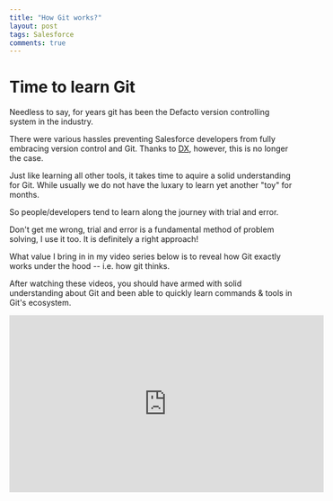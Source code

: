 ```yaml
---
title: "How Git works?"
layout: post
tags: Salesforce
comments: true
---
```


# Time to learn Git

Needless to say, for years git has been the Defacto version controlling system in the industry.

There were various hassles preventing Salesforce developers from fully embracing version control and Git. Thanks to [DX](), however, this is no longer the case.

Just like learning all other tools, it takes time to aquire a solid understanding for Git. While usually we do not have the luxary to learn yet another "toy" for months.

So people/developers tend to learn along the journey with trial and error. 

Don't get me wrong, trial and error is a fundamental method of problem solving, I use it too. It is definitely a right approach! 

What value I bring in in my video series below is to reveal how Git exactly works under the hood -- i.e. how git thinks.

After watching these videos, you should have armed with solid understanding about Git and been able to quickly learn commands & tools in Git's ecosystem.

<iframe width="560" height="315" src="https://www.youtube.com/embed/Y27gbUJAxZs" frameborder="0" allow="autoplay; encrypted-media" allowfullscreen></iframe>